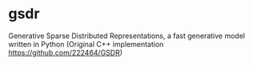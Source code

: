 # gsdr
Generative Sparse Distributed Representations, a fast generative model written in Python (Original C++ implementation https://github.com/222464/GSDR)
